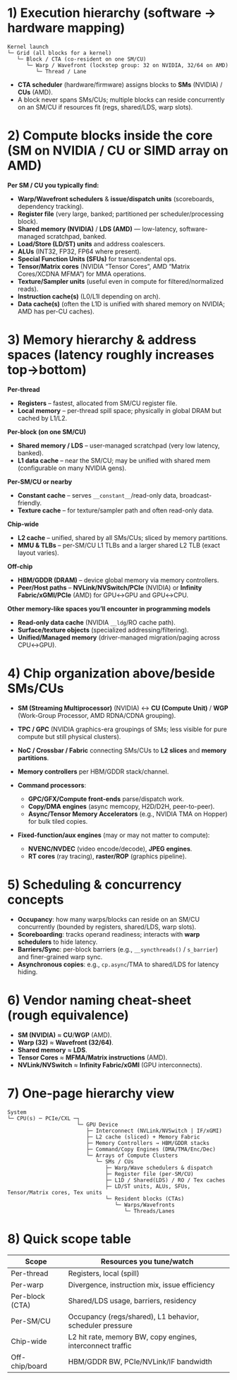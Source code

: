 # 1) Execution hierarchy (software → hardware mapping)

```
Kernel launch
└─ Grid (all blocks for a kernel)
   └─ Block / CTA (co-resident on one SM/CU)
      └─ Warp / Wavefront (lockstep group: 32 on NVIDIA, 32/64 on AMD)
         └─ Thread / Lane
```

- **CTA scheduler** (hardware/firmware) assigns blocks to **SMs** (NVIDIA) / **CUs** (AMD).
- A block never spans SMs/CUs; multiple blocks can reside concurrently on an SM/CU if resources fit (regs, shared/LDS, warp slots).

# 2) Compute blocks inside the core (SM on NVIDIA / CU or SIMD array on AMD)

**Per SM / CU you typically find:**

- **Warp/Wavefront schedulers** & **issue/dispatch units** (scoreboards, dependency tracking).
- **Register file** (very large, banked; partitioned per scheduler/processing block).
- **Shared memory (NVIDIA)** / **LDS (AMD)** — low-latency, software-managed scratchpad, banked.
- **Load/Store (LD/ST) units** and address coalescers.
- **ALUs** (INT32, FP32, FP64 where present).
- **Special Function Units (SFUs)** for transcendental ops.
- **Tensor/Matrix cores** (NVIDIA “Tensor Cores”, AMD “Matrix Cores/XCDNA MFMA”) for MMA operations.
- **Texture/Sampler units** (useful even in compute for filtered/normalized reads).
- **Instruction cache(s)** (L0/L1I depending on arch).
- **Data cache(s)** (often the L1D is unified with shared memory on NVIDIA; AMD has per-CU caches).

# 3) Memory hierarchy & address spaces (latency roughly increases top→bottom)

**Per-thread**

- **Registers** – fastest, allocated from SM/CU register file.
- **Local memory** – per-thread spill space; physically in global DRAM but cached by L1/L2.

**Per-block (on one SM/CU)**

- **Shared memory / LDS** – user-managed scratchpad (very low latency, banked).
- **L1 data cache** – near the SM/CU; may be unified with shared mem (configurable on many NVIDIA gens).

**Per-SM/CU or nearby**

- **Constant cache** – serves `__constant__`/read-only data, broadcast-friendly.
- **Texture cache** – for texture/sampler path and often read-only data.

**Chip-wide**

- **L2 cache** – unified, shared by all SMs/CUs; sliced by memory partitions.
- **MMU & TLBs** – per-SM/CU L1 TLBs and a larger shared L2 TLB (exact layout varies).

**Off-chip**

- **HBM/GDDR (DRAM)** – device global memory via memory controllers.
- **Peer/Host paths** – **NVLink/NVSwitch/PCIe** (NVIDIA) or **Infinity Fabric/xGMI/PCIe** (AMD) for GPU↔GPU and GPU↔CPU.

**Other memory-like spaces you’ll encounter in programming models**

- **Read-only data cache** (NVIDIA `__ldg`/RO cache path).
- **Surface/texture objects** (specialized addressing/filtering).
- **Unified/Managed memory** (driver-managed migration/paging across CPU↔GPU).

# 4) Chip organization above/beside SMs/CUs

- **SM (Streaming Multiprocessor)** (NVIDIA) ↔ **CU (Compute Unit)** / **WGP** (Work-Group Processor, AMD RDNA/CDNA grouping).
- **TPC / GPC** (NVIDIA graphics-era groupings of SMs; less visible for pure compute but still physical clusters).
- **NoC / Crossbar / Fabric** connecting SMs/CUs to **L2 slices** and **memory partitions**.
- **Memory controllers** per HBM/GDDR stack/channel.
- **Command processors**:

  - **GPC/GFX/Compute front-ends** parse/dispatch work.
  - **Copy/DMA engines** (async memcopy, H2D/D2H, peer-to-peer).
  - **Async/Tensor Memory Accelerators** (e.g., NVIDIA TMA on Hopper) for bulk tiled copies.

- **Fixed-function/aux engines** (may or may not matter to compute):

  - **NVENC/NVDEC** (video encode/decode), **JPEG engines**.
  - **RT cores** (ray tracing), **raster/ROP** (graphics pipeline).

# 5) Scheduling & concurrency concepts

- **Occupancy**: how many warps/blocks can reside on an SM/CU concurrently (bounded by registers, shared/LDS, warp slots).
- **Scoreboarding**: tracks operand readiness; interacts with **warp schedulers** to hide latency.
- **Barriers/Sync**: per-block barriers (e.g., `__syncthreads()` / `s_barrier`) and finer-grained warp sync.
- **Asynchronous copies**: e.g., `cp.async`/TMA to shared/LDS for latency hiding.

# 6) Vendor naming cheat-sheet (rough equivalence)

- **SM (NVIDIA)** ≈ **CU**/**WGP** (AMD).
- **Warp (32)** ≈ **Wavefront (32/64)**.
- **Shared memory** ≈ **LDS**.
- **Tensor Cores** ≈ **MFMA/Matrix instructions** (AMD).
- **NVLink/NVSwitch** ≈ **Infinity Fabric/xGMI** (GPU interconnects).

# 7) One-page hierarchy view

```
System
└─ CPU(s) ─ PCIe/CXL ─┐
                      └─ GPU Device
                         ├─ Interconnect (NVLink/NVSwitch | IF/xGMI)
                         ├─ L2 cache (sliced) + Memory Fabric
                         ├─ Memory Controllers → HBM/GDDR stacks
                         ├─ Command/Copy Engines (DMA/TMA/Enc/Dec)
                         └─ Arrays of Compute Clusters
                            └─ SMs / CUs
                               ├─ Warp/Wave schedulers & dispatch
                               ├─ Register file (per-SM/CU)
                               ├─ L1D / Shared(LDS) / RO / Tex caches
                               ├─ LD/ST units, ALUs, SFUs, Tensor/Matrix cores, Tex units
                               └─ Resident blocks (CTAs)
                                  └─ Warps/Wavefronts
                                     └─ Threads/Lanes
```

# 8) Quick scope table

| Scope           | Resources you tune/watch                                   |
| --------------- | ---------------------------------------------------------- |
| Per-thread      | Registers, local (spill)                                   |
| Per-warp        | Divergence, instruction mix, issue efficiency              |
| Per-block (CTA) | Shared/LDS usage, barriers, residency                      |
| Per-SM/CU       | Occupancy (regs/shared), L1 behavior, scheduler pressure   |
| Chip-wide       | L2 hit rate, memory BW, copy engines, interconnect traffic |
| Off-chip/board  | HBM/GDDR BW, PCIe/NVLink/IF bandwidth                      |
